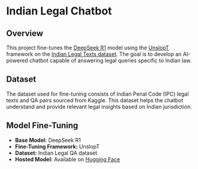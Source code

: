 # Indian Legal Chatbot

## Overview
This project fine-tunes the [DeepSeek R1](https://huggingface.co/deepseek-ai/deepseek-llm) model using the [UnslopT](https://github.com/UnslopT/unslopt) framework on the [Indian Legal Texts dataset](https://www.kaggle.com/datasets/akshatgupta7/llm-fine-tuning-dataset-of-indian-legal-texts). The goal is to develop an AI-powered chatbot capable of answering legal queries specific to Indian law.

## Dataset
The dataset used for fine-tuning consists of Indian Penal Code (IPC) legal texts and QA pairs sourced from Kaggle. This dataset helps the chatbot understand and provide relevant legal insights based on Indian jurisdiction.

## Model Fine-Tuning
- **Base Model:** DeepSeek R1
- **Fine-Tuning Framework:** UnslopT
- **Dataset:** Indian Legal QA dataset
- **Hosted Model:** Available on [Hugging Face]([https://huggingface.co/](https://huggingface.co/devl-8980-sn/india_legal_QA_deepseek))


